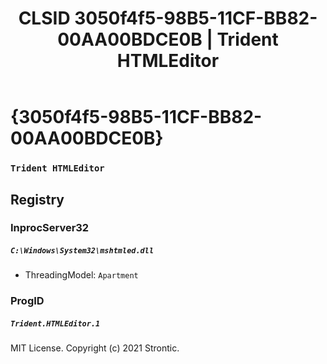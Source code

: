 ﻿---
title: "CLSID 3050f4f5-98B5-11CF-BB82-00AA00BDCE0B | Trident HTMLEditor"
excerpt: What is COM-Object CLSID 3050f4f5-98B5-11CF-BB82-00AA00BDCE0B?
---

# {3050f4f5-98B5-11CF-BB82-00AA00BDCE0B}

### `Trident HTMLEditor`

## Registry


### InprocServer32

##### `C:\Windows\System32\mshtmled.dll`
* ThreadingModel: `Apartment`

### ProgID

##### `Trident.HTMLEditor.1`

MIT License. Copyright (c) 2021 Strontic.


